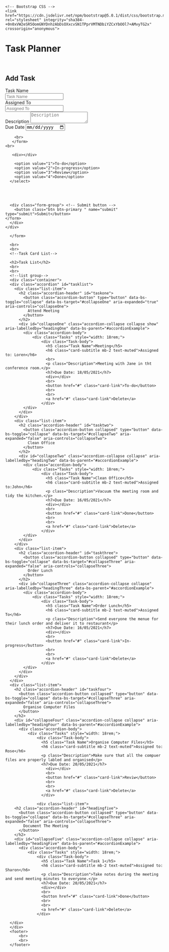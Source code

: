 <!DOCTYPE html>
<html lang="en">
  <head>
    <!-- Required meta tags -->
    <meta charset="utf-8">
    <meta name="viewport" content="width=device-width, initial-scale=1, shrink-to-fit=no">

    <!-- Bootstrap CSS -->
    <link href="https://cdn.jsdelivr.net/npm/bootstrap@5.0.1/dist/css/bootstrap.min.css" rel="stylesheet" integrity="sha384-+0n0xVW2eSR5OomGNYDnhzAbDsOXxcvSN1TPprVMTNDbiYZCxYbOOl7+AMvyTG2x" crossorigin="anonymous">
   <link href="style.css" rel="stylesheet" type="text/css">
    <title>Task Planner</title>
        <!-- Option 2: Separate Popper and Bootstrap JS -->
        <script src="https://cdn.jsdelivr.net/npm/@popperjs/core@2.9.2/dist/umd/popper.min.js" integrity="sha384-IQsoLXl5PILFhosVNubq5LC7Qb9DXgDA9i+tQ8Zj3iwWAwPtgFTxbJ8NT4GN1R8p" crossorigin="anonymous"></script>
        <script src="https://cdn.jsdelivr.net/npm/bootstrap@5.0.1/dist/js/bootstrap.min.js" integrity="sha384-Atwg2Pkwv9vp0ygtn1JAojH0nYbwNJLPhwyoVbhoPwBhjQPR5VtM2+xf0Uwh9KtT" crossorigin="anonymous"></script>
  </head>


  <body>
    <h1>Task Planner</h1>
  <div></div> 
  <div></div>
  <br>
  <h2>Add Task</h2>
  <div class="container">
<form id="newtask">
    <div class="row">
        <label type="text">Task Name</label>
        <div class="col-md-6">
          <input type="text" class="form-control" placeholder="Task Name" aria-label="Task Name" id="taskname">
          <div>
          </div>
          <div class="row">
            <label type="text">Assigned To</label>
            <div>
            <input type="text" class="form-control" placeholder="Assigned To">
          </div>
        </div>
        </div>
        <div class="row">
            <div class="col-md-6">
            <label type="text">Description</label>
          <textarea type="text" class="form-control" placeholder="Description" aria-label="Description"></textarea>
        </div>
        </div>
    </div>
<!-- Date input -->
        <div class="form-group"> 
          <label class="control-label" for="date">Due Date</label>
          <input class="form-control" id="duedate" name="Due Date" placeholder="MM/DD/YYY" type="date"/>
        </div>
    </form>

        <br>
       </form>
    <br>
 
       <div></div>
  
        <option value="1">To-do</option>
        <option value="2">In-progress</option>
        <option value="3">Review</option>
        <option value="4">Done</option>
      </select>
  
<br>
<br>

      <div class="form-group"> <!-- Submit button -->
        <button class="btn btn-primary " name="submit" type="submit">Submit</button>
    </form>
      </div>
    </div>

      </form>
      
      <br>
      <br>
      <!--Task Card List-->

      <h2>Task List</h2>
      <br>
      <br>
      <!--list group-->
      <div class="container">
      <div class="accordion" id="tasklist">
        <div class="list-item">
          <h2 class="accordian-header" id="taskone">
            <button class="accordion-button" type="button" data-bs-toggle="collapse" data-bs-target="#collapseOne" aria-expanded="true" aria-controls="collapseOne">
              Attend Meeting
            </button>
          </h2>
          <div id="collapseOne" class="accordion-collapse collapse show" aria-labelledby="headingOne" data-bs-parent="#accordionExample">
            <div class="accordion-body">
                <div class="Tasks" style="width: 18rem;">
                    <div class="Task-body">
                      <h5 class="Task Name">Meeting</h5>
                      <h6 class="card-subtitle mb-2 text-muted">Assigned to: Loren</h6>
                      <br>
                      <p class="Description">Meeting with Jane in tht conference room.</p>
                      <h7>Due Date: 18/05/2021</h7>
                      <div></div>
                      <br>
                      <button href="#" class="card-link">To-do</button>
                      <br>
                      <br>
                      <a href="#" class="card-link">Delete</a>
                    </div>
            </div>
          </div>
        </div>
        <div class="list-item">
          <h2 class="accordion-header" id="tasktwo">
            <button class="accordion-button collapsed" type="button" data-bs-toggle="collapse" data-bs-target="#collapseTwo" aria-expanded="false" aria-controls="collapseTwo">
              Clean Office
            </button>
          </h2>
          <div id="collapseTwo" class="accordion-collapse collapse" aria-labelledby="headingTwo" data-bs-parent="#accordionExample">
            <div class="accordion-body">
                <div class="Tasks" style="width: 18rem;">
                    <div class="Task-body">
                      <h5 class="Task Name">Clean Office</h5>
                      <h6 class="card-subtitle mb-2 text-muted">Assigned to:John</h6>
                      <p class="Description">Vacuum the meeting room and tidy the kitchen.</p>
                      <h7>Due Date: 16/05/2021</h7>
                      <div></div>
                      <br>
                      <button href="#" class="card-link">Done</button>
                      <br>
                      <br>
                      <a href="#" class="card-link">Delete</a>
                    </div>
            </div>
          </div>
        </div>
        <div class="list-item">
          <h2 class="accordion-header" id="taskthree">
            <button class="accordion-button collapsed" type="button" data-bs-toggle="collapse" data-bs-target="#collapseThree" aria-expanded="false" aria-controls="collapseThree">
              Order Lunch
            </button>
          </h2>
          <div id="collapseThree" class="accordion-collapse collapse" aria-labelledby="headingThree" data-bs-parent="#accordionExample">
            <div class="accordion-body">
                <div class="Tasks" style="width: 18rem;">
                    <div class="Task-body">
                      <h5 class="Task Name">Order Lunch</h5>
                      <h6 class="card-subtitle mb-2 text-muted">Assigned To</h6>
                      <p class="Description">Send everyone the menue for their lunch order and deliver it to restaurant</p>
                      <h7>Due Date: 16/05/2021</h7>
                      <div></div>
                      <br>
                      <button href="#" class="card-link">In-progress</button>
                      <br>
                      <br>
                      <a href="#" class="card-link">Delete</a>
                    </div>
            </div>
          </div>
        </div>
      </div>
      <div class="list-item">
        <h2 class="accordion-header" id="taskfour">
          <button class="accordion-button collapsed" type="button" data-bs-toggle="collapse" data-bs-target="#collapseThree" aria-expanded="false" aria-controls="collapseThree">
            Organise Computer Files
          </button>
        </h2>
        <div id="collapseFour" class="accordion-collapse collapse" aria-labelledby="headingFour" data-bs-parent="#accordionExample">
          <div class="accordion-body">
              <div class="Tasks" style="width: 18rem;">
                  <div class="Task-body">
                    <h5 class="Task Name">Organise Computer Files</h5>
                    <h6 class="card-subtitle mb-2 text-muted">Assigned to: Rose</h6>
                    <p class="Description">Make sure that all the compuer files are properly labled and organised</p>
                    <h7>Due Date: 20/05/2021</h7>
                      <div></div>
                      <br>
                      <button href="#" class="card-link">Reviw</button>
                      <br>
                      <br>
                      <a href="#" class="card-link">Delete</a>
                    </div>

                  <div class="list-item">
        <h2 class="accordion-header" id="headingfive">
          <button class="accordion-button collapsed" type="button" data-bs-toggle="collapse" data-bs-target="#collapseThree" aria-expanded="false" aria-controls="collapseThree">
            Document The Meeting
          </button>
        </h2>
        <div id="collapseFive" class="accordion-collapse collapse" aria-labelledby="headingFive" data-bs-parent="#accordionExample">
          <div class="accordion-body">
              <div class="Tasks" style="width: 18rem;">
                  <div class="Task-body">
                    <h5 class="Task Name">Task 1</h5>
                    <h6 class="card-subtitle mb-2 text-muted">Assigned to: Sharon</h6>
                    <p class="Description">Take notes during the meeting and send meeting minutes to everyone.</p>
                    <h7>Due Date: 20/05/2021</h7>
                    <div></div>
                    <br>
                    <button href="#" class="card-link">Done</button>
                    <br>
                    <br>
                    <a href="#" class="card-link">Delete</a>
                  </div>
  
      </div>
      </div>
      <footer>
          <br>
          <br>
      </footer>
  </body>
</html>
